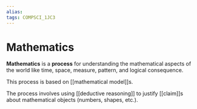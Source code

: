 ```yaml
---
alias:
tags: COMPSCI_1JC3
---
```

# Mathematics
**Mathematics** is a **process** for understanding the mathematical aspects of the world like time, space, measure, pattern, and logical consequence.

This process is based on [[mathematical model]]s. 

The process involves using [[deductive reasoning]] to justify [[claim]]s about mathematical objects (numbers, shapes, etc.). 